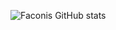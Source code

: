 ![Faconis GitHub stats](https://github-readme-stats.vercel.app/api?username=Faconis&theme=dark&show_icons=true)
